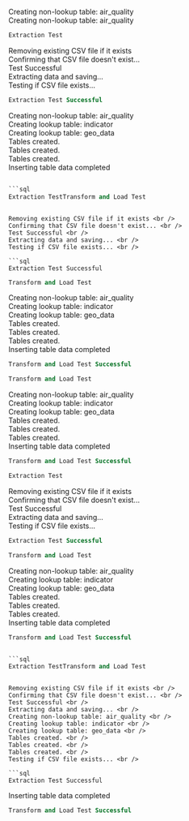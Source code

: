 Creating non-lookup table: air_quality <br />
Creating non-lookup table: air_quality <br />

```sql
Extraction Test
```

Removing existing CSV file if it exists <br />
Confirming that CSV file doesn't exist... <br />
Test Successful <br />
Extracting data and saving... <br />
Testing if CSV file exists... <br />

```sql
Extraction Test Successful
```

Creating non-lookup table: air_quality <br />
Creating lookup table: indicator <br />
Creating lookup table: geo_data <br />
Tables created. <br />
Tables created. <br />
Tables created. <br />
Inserting table data completed <br />

```sql

```sql
Extraction TestTransform and Load Test
```


```

Removing existing CSV file if it exists <br />
Confirming that CSV file doesn't exist... <br />
Test Successful <br />
Extracting data and saving... <br />
Testing if CSV file exists... <br />

```sql
Extraction Test Successful
```


```sql
Transform and Load Test
```

Creating non-lookup table: air_quality <br />
Creating lookup table: indicator <br />
Creating lookup table: geo_data <br />
Tables created. <br />
Tables created. <br />
Tables created. <br />
Inserting table data completed <br />

```sql
Transform and Load Test Successful
```


```sql
Transform and Load Test
```

Creating non-lookup table: air_quality <br />
Creating lookup table: indicator <br />
Creating lookup table: geo_data <br />
Tables created. <br />
Tables created. <br />
Tables created. <br />
Inserting table data completed <br />

```sql
Transform and Load Test Successful
```


```sql
Extraction Test
```

Removing existing CSV file if it exists <br />
Confirming that CSV file doesn't exist... <br />
Test Successful <br />
Extracting data and saving... <br />
Testing if CSV file exists... <br />

```sql
Extraction Test Successful
```


```sql
Transform and Load Test
```

Creating non-lookup table: air_quality <br />
Creating lookup table: indicator <br />
Creating lookup table: geo_data <br />
Tables created. <br />
Tables created. <br />
Tables created. <br />
Inserting table data completed <br />

```sql
Transform and Load Test Successful
```


```sql

```sql
Extraction TestTransform and Load Test
```


```

Removing existing CSV file if it exists <br />
Confirming that CSV file doesn't exist... <br />
Test Successful <br />
Extracting data and saving... <br />
Creating non-lookup table: air_quality <br />
Creating lookup table: indicator <br />
Creating lookup table: geo_data <br />
Tables created. <br />
Tables created. <br />
Tables created. <br />
Testing if CSV file exists... <br />

```sql
Extraction Test Successful
```

Inserting table data completed <br />

```sql
Transform and Load Test Successful
```

